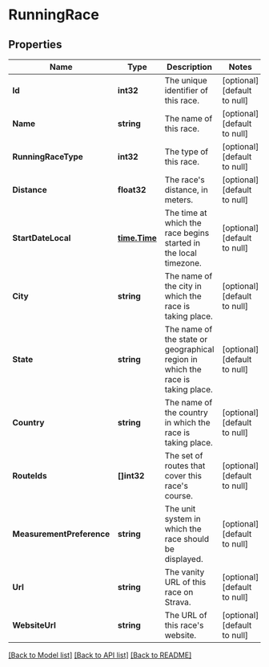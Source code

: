 # RunningRace

## Properties
Name | Type | Description | Notes
------------ | ------------- | ------------- | -------------
**Id** | **int32** | The unique identifier of this race. | [optional] [default to null]
**Name** | **string** | The name of this race. | [optional] [default to null]
**RunningRaceType** | **int32** | The type of this race. | [optional] [default to null]
**Distance** | **float32** | The race&#39;s distance, in meters. | [optional] [default to null]
**StartDateLocal** | [**time.Time**](time.Time.md) | The time at which the race begins started in the local timezone. | [optional] [default to null]
**City** | **string** | The name of the city in which the race is taking place. | [optional] [default to null]
**State** | **string** | The name of the state or geographical region in which the race is taking place. | [optional] [default to null]
**Country** | **string** | The name of the country in which the race is taking place. | [optional] [default to null]
**RouteIds** | **[]int32** | The set of routes that cover this race&#39;s course. | [optional] [default to null]
**MeasurementPreference** | **string** | The unit system in which the race should be displayed. | [optional] [default to null]
**Url** | **string** | The vanity URL of this race on Strava. | [optional] [default to null]
**WebsiteUrl** | **string** | The URL of this race&#39;s website. | [optional] [default to null]

[[Back to Model list]](../README.md#documentation-for-models) [[Back to API list]](../README.md#documentation-for-api-endpoints) [[Back to README]](../README.md)


